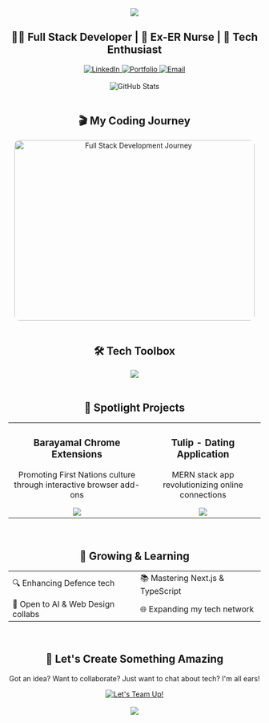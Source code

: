 <div align="center">
  <img src="https://capsule-render.vercel.app/api?type=waving&color=gradient&height=200&section=header&text=Sourabh%20Beniwal&fontSize=80&fontAlignY=35&animation=fadeIn&fontColor=ffffff" />
</div>

<div align="center">
  <h2>👨‍💻 Full Stack Developer | 🏥 Ex-ER Nurse | 🚀 Tech Enthusiast</h2>
</div>

<div align="center">
  <a href="https://www.linkedin.com/in/sourabhbeniwal1/">
    <img src="https://img.shields.io/badge/LinkedIn-0077B5?style=for-the-badge&logo=linkedin&logoColor=white" alt="LinkedIn" />
  </a>
  <a href="https://meetsourabh.vercel.app">
    <img src="https://img.shields.io/badge/Portfolio-4285F4?style=for-the-badge&logo=google-chrome&logoColor=white" alt="Portfolio" />
  </a>
  <a href="mailto:sourabhbeniwal@outlook.com">
    <img src="https://img.shields.io/badge/Email-D14836?style=for-the-badge&logo=gmail&logoColor=white" alt="Email" />
  </a>
</div>

<br />

<div align="center">
  <img src="https://github-readme-stats.vercel.app/api?username=bsour&show_icons=true&theme=radical" alt="GitHub Stats" />
</div>

<br />

<div align="center">
  <h2>🎬 My Coding Journey</h2>
  <a href="https://www.youtube.com/watch?v=ujILCaT4COA" target="_blank">
    <img src="https://img.youtube.com/vi/ujILCaT4COA/0.jpg" alt="Full Stack Development Journey" width="480" height="360" style="border-radius: 10px;" />
  </a>
</div>

<br />

<div align="center">
  <h2>🛠️ Tech Toolbox</h2>
</div>

<div align="center">
  <img src="https://skillicons.dev/icons?i=js,react,nodejs,typescript,nextjs,python,mongodb,postgresql,docker,aws&perline=5" />
</div>

<br />

<div align="center">
  <h2>🌟 Spotlight Projects</h2>
</div>

<table align="center">
  <tr>
    <td align="center">
      <h3>Barayamal Chrome Extensions</h3>
      <p>Promoting First Nations culture through interactive browser add-ons</p>
      <img src="https://img.shields.io/badge/Chrome-Extensions-4285F4?style=flat-square&logo=google-chrome&logoColor=white" />
    </td>
    <td align="center">
      <h3>Tulip - Dating Application</h3>
      <p>MERN stack app revolutionizing online connections</p>
      <img src="https://img.shields.io/badge/MERN-Stack-61DAFB?style=flat-square&logo=react&logoColor=white" />
    </td>
  </tr>
</table>

<br />

<div align="center">
  <h2>🌱 Growing & Learning</h2>
</div>

<div align="center">
  <table>
    <tr>
      <td>🔍 Enhancing Defence tech</td>
      <td>📚 Mastering Next.js & TypeScript</td>
    </tr>
    <tr>
      <td>🤝 Open to AI & Web Design collabs</td>
      <td>🌐 Expanding my tech network</td>
    </tr>
  </table>
</div>

<br />

<div align="center">
  <h2>💬 Let's Create Something Amazing</h2>
  <p>Got an idea? Want to collaborate? Just want to chat about tech? I'm all ears!</p>
  <a href="https://github.com/bsour/bsour/issues/new?template=collaboration-request.md">
    <img src="https://img.shields.io/badge/Let's_Team_Up!-2ea44f?style=for-the-badge" alt="Let's Team Up!" />
  </a>
</div>

<br />

<div align="center">
  <img src="https://capsule-render.vercel.app/api?type=waving&color=gradient&height=100&section=footer" />
</div>
